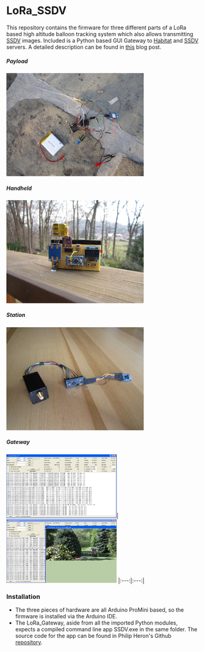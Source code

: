 # LoRa_SSDV

This repository contains the firmware for three different parts of a LoRa based high altitude balloon tracking system which also allows transmitting [SSDV](https://ukhas.org.uk/guides:ssdv) images. Included is a Python based GUI Gateway to [Habitat](http://habitat.habhub.org/) and [SSDV](https://ssdv.habhub.org/newindex.php) servers. A detailed description can be found in [this](http://tt7hab.blogspot.cz/2018/04/the-lora-ssdv.html) blog post.

##### Payload
<img src="/docs/IMG_2156_payload_testing.JPG" height="270" width="360">

##### Handheld
<img src="/docs/IMG_2075_handheld_gps_lock.JPG" height="270" width="360">

##### Station
<img src="/docs/IMG_2173_station_hardware.JPG" height="270" width="360">

##### Gateway
<img src="/docs/gateway_06_full_03.png" height="167" width="289">|
<img src="/docs/gateway_06_full_02.jpg" height="167" width="289">
|:---:|:---:|

### Installation
- The three pieces of hardware are all Arduino ProMini based, so the firmware is installed via the Arduino IDE.
- The LoRa_Gateway, aside from all the imported Python modules, expects a compiled command line app SSDV.exe in the same folder. The source code for the app can be found in Philip Heron's Github [repository](https://github.com/fsphil/ssdv).
